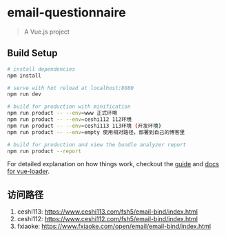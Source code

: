 # email-questionnaire

> A Vue.js project

## Build Setup

``` bash
# install dependencies
npm install

# serve with hot reload at localhost:8080
npm run dev

# build for production with minification
npm run product -- --env=www 正式环境
npm run product -- --env=ceshi112 112环境
npm run product -- --env=ceshi113 113环境 (开发环境)
npm run product -- --env=empty 使用相对路径，部署到自己的博客里

# build for production and view the bundle analyzer report
npm run product --report
```

For detailed explanation on how things work, checkout the [guide](http://vuejs-templates.github.io/webpack/) and [docs for vue-loader](http://vuejs.github.io/vue-loader).

## 访问路径
1. ceshi113: https://www.ceshi113.com/fsh5/email-bind/index.html
2. ceshi112: https://www.ceshi112.com/fsh5/email-bind/index.html
3. fxiaoke: https://www.fxiaoke.com/open/email/email-bind/index.html
